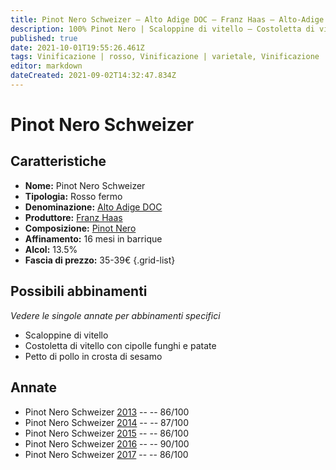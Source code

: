```yaml
---
title: Pinot Nero Schweizer – Alto Adige DOC – Franz Haas – Alto-Adige (IT) – 35-39€ – 3★-4★
description: 100% Pinot Nero | Scaloppine di vitello – Costoletta di vitello con cipolle funghi e patate – Petto di pollo in crosta di sesamo
published: true
date: 2021-10-01T19:55:26.461Z
tags: Vinificazione | rosso, Vinificazione | varietale, Vinificazione | fermo, Valutazioni | 5 stelle, Regione | Alto-Adige (IT), Prezzi | 35-39€ Alimento | vitello, Cottura | scaloppine, Alimento-dettagli | costolette, Aromatizzazione | cipolle funghi e patate, Alimento | pollo, Aromatizzazione | in crosta di sesamo
editor: markdown
dateCreated: 2021-09-02T14:32:47.834Z
---
```


# Pinot Nero Schweizer

## Caratteristiche
- **Nome:** Pinot Nero Schweizer
- **Tipologia:** Rosso fermo
- **Denominazione:** [Alto Adige DOC](/denominazioni/Italia/Alto-Adige/DOC/Alto-Adige)
- **Produttore:** [Franz Haas](/produttori/Italia/Alto-Adige/Franz-Haas) 
- **Composizione:** [Pinot Nero](/vitigni/Francia/bacca-nera/pinot-nero)
- **Affinamento:** 16 mesi in barrique
- **Alcol:** 13.5%
- **Fascia di prezzo:** 35-39€
{.grid-list}

## Possibili abbinamenti
*Vedere le singole annate per abbinamenti specifici*

- Scaloppine di vitello
- Costoletta di vitello con cipolle funghi e patate
- Petto di pollo in crosta di sesamo


## Annate
- Pinot Nero Schweizer [2013](/vini/Italia/Alto-Adige/Franz-Haas/Pinot-Nero-Schweizer/2013) -- <span class="star-3"></span> -- 86/100 
- Pinot Nero Schweizer [2014](/vini/Italia/Alto-Adige/Franz-Haas/Pinot-Nero-Schweizer/2014) -- <span class="star-3"></span> -- 87/100 
- Pinot Nero Schweizer [2015](/vini/Italia/Alto-Adige/Franz-Haas/Pinot-Nero-Schweizer/2015) -- <span class="star-3"></span> -- 86/100 
- Pinot Nero Schweizer [2016](/vini/Italia/Alto-Adige/Franz-Haas/Pinot-Nero-Schweizer/2016) -- <span class="star-4"></span> -- 90/100  
- Pinot Nero Schweizer [2017](/vini/Italia/Alto-Adige/Franz-Haas/Pinot-Nero-Schweizer/2017) -- <span class="star-3"></span> -- 86/100  